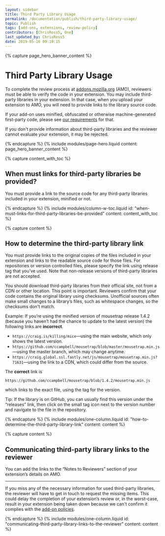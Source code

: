 ```yaml
---
layout: sidebar
title: Third Party Library Usage
permalink: /documentation/publish/third-party-library-usage/
topic: Publish
tags: [add-ons, extensions, review-policy]
contributors: [ChrisRoss5, One]
last_updated_by: ChrisRoss5
date: 2019-05-16 09:19:15
---
```


<!-- Page Hero Banner -->

{% capture page_hero_banner_content %}

# Third Party Library Usage

To complete the review process at [addons.mozilla.org](https://addons.mozilla.org) (AMO), reviewers must be able to verify the code in your extension. You may include third-party libraries in your extension. In that case, when you upload your extension to AMO, you will need to provide links to the library source code.

If your add-on uses minified, obfuscated or otherwise machine-generated first-party code, please see [our requirements](/documentation/publish/source-code-submission/) for that.

If you don't provide information about third-party libraries and the reviewer cannot evaluate your extension, it may be rejected.

{% endcapture %}
{% include modules/page-hero.liquid
    content: page_hero_banner_content
%}

<!-- END: Page Hero Banner -->

<!-- Content with Table of Contents Module -->

{% capture content_with_toc %}

## When must links for third-party libraries be provided?

You must provide a link to the source code for any third-party libraries included in your extension, minified or not.

{% endcapture %}
{% include modules/column-w-toc.liquid
  id: "when-must-links-for-third-party-libraries-be-provided"
  content: content_with_toc
%}

<!-- END: Content with Table of Contents -->

<!-- Single Column Body Module -->

{% capture content %}

## How to determine the third-party library link

You must provide links to the original copies of the files included in your extension and links to the readable source code for those files. For repositories or version controlled files, please specify the link using release tag that you’ve used. Note that non-release versions of third-party libraries are not accepted.

You should download third-party libraries from their official site, not from a CDN or other location. This point is important. Reviewers confirm that your code contains the original library using checksums. Unofficial sources often make small changes to a library’s files, such as whitespace changes, so the checksums don't match.

Example: If you’re using the minified version of mousetrap release 1.4.2 (because you haven’t had the chance to update to the latest version) the following links are **incorrect**.

<!-- Not this -->

<section class="not-this">

- `https://craig.is/killing/mice`—using the main website, which only shows the latest version.
- `https://github.com/ccampbell/mousetrap/blob/master/mousetrap.min.js`—using the master branch, which may change anytime.
- `https://craig.global.ssl.fastly.net/js/mousetrap/mousetrap.min.js?71631`—using the link to a CDN, which could differ from the source.

</section>

The **correct** link is

<!-- END: Not this -->

<!-- Do this -->

<section class="do-this">

`https://github.com/ccampbell/mousetrap/blob/1.4.2/mousetrap.min.js`

</section>

<!-- END: Do this -->

which links to the exact file, using the tag for the version.

Tip: If the library is on GitHub, you can usually find this version under the “releases” link, then click on the small tag icon next to the version number and navigate to the file in the repository.

{% endcapture %}
{% include modules/one-column.liquid
  id: "how-to-determine-the-third-party-library-link"
  content: content
%}

{% capture content %}

## Communicating third-party library links to the reviewer

You can add the links to the “Notes to Reviewers” section of your extension’s details on AMO.

---

If you miss any of the necessary information for used third-party libraries, the reviewer will have to get in touch to request the missing items. This could delay the completion of your extension’s review or, in the worst-case, result in your extension being taken down because we can't confirm it complies with the [add-on policies](/documentation/publish/add-on-policies).

{% endcapture %}
{% include modules/one-column.liquid
  id: "communicating-third-party-library-links-to-the-reviewer"
  content: content
%}


